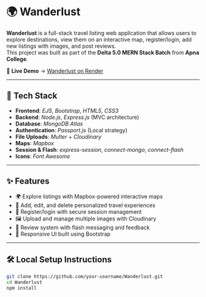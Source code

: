 # 🌍 Wanderlust

**Wanderlust** is a full-stack travel listing web application that allows users to explore destinations, view them on an interactive map, register/login, add new listings with images, and post reviews.  
This project was built as part of the **Delta 5.0 MERN Stack Batch** from **Apna College**.

🔗 **Live Demo** → [Wanderlust on Render](https://wanderlust-dqbl.onrender.com)

---

## 🚀 Tech Stack

- **Frontend**: *EJS*, *Bootstrap*, *HTML5*, *CSS3*
- **Backend**: *Node.js*, *Express.js* (MVC architecture)
- **Database**: *MongoDB Atlas*
- **Authentication**: *Passport.js* (Local strategy)
- **File Uploads**: *Multer* + *Cloudinary*
- **Maps**: *Mapbox*
- **Session & Flash**: *express-session*, *connect-mongo*, *connect-flash*
- **Icons**: *Font Awesome*

---

## ✨ Features

- 🌍 Explore listings with Mapbox-powered interactive maps
- 🧭 Add, edit, and delete personalized travel experiences
- 🔐 Register/login with secure session management
- 🖼 Upload and manage multiple images with Cloudinary
- 💬 Review system with flash messaging and feedback
- 🎨 Responsive UI built using Bootstrap

---

## 🛠️ Local Setup Instructions

```bash
git clone https://github.com/your-username/Wanderlust.git
cd Wanderlust
npm install
